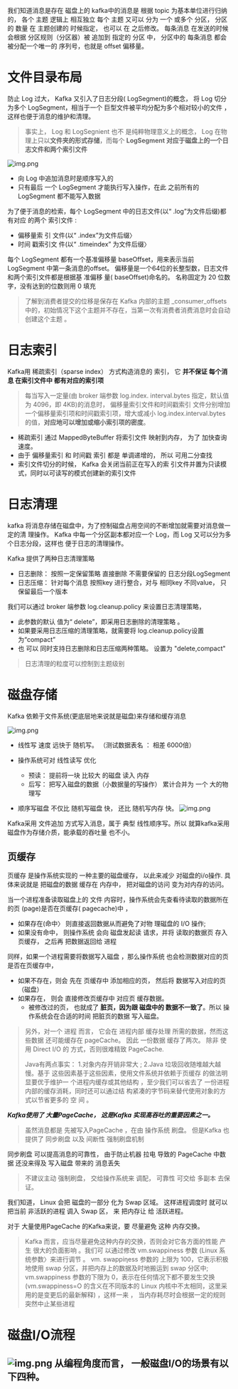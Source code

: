 我们知道消息是存在  磁盘上的
kafka中的消息是 根据 topic 为基本单位进行归纳的，
各个 主题 逻辑上 相互独立 每个 主题 又可以 分为 一个 或多个  分区， 
分区的 数量 在 主题创建的 时候指定， 也可以 在 之后修改。
每条消息 在发送的时候 会根据  分区规则（分区器）被 追加到 指定的 分区 中， 
分区中的 每条消息  都会 被分配一个唯一的  序列号，也就是 offset 偏移量。

# 文件目录布局

防止 Log 过大， Kafka 又引入了日志分段( LogSegment)的概念，
将 Log 切分为多个 LogSegment，相当于一个 巨型文件被平均分配为多个相对较小的文件
，这样也便于消息的维护和清理。

>事实上， Log 和 LogSegnient 也不 是纯粹物理意义上的概念， 
> Log 在物理上只以**文件夹的形式存储**，而每个 **LogSegment 对应于磁盘上的一个日志文件和两个索引文件**


![img.png](images/日志关系.png)

- 向 Log 中追加消息时是顺序写入的
- 只有最后 一个 LogSegment 才能执行写入操作，在此 之前所有的 LogSegment 都不能写入数据

为了便于消息的检索，每个 LogSegment 中的日志文件(以“ .log”为文件后缀)都有对应
的两个 索引文件 :
- 偏移量索 引 文件(以“ .index”为文件后缀〉
- 时间 戳索引文 件(以“ .timeindex” 为文件后缀〉

每个 LogSegment 都有一个基准偏移量 baseOffset，用来表示当前 LogSegment 中第一条消息的offset。 
偏移量是一个64位的长整型数，日志文件和两个索引文件都是根据基 准偏移 量( baseOffset)命名的。
名称固定为 20 位数字，没有达到的位数则用 0 填充

>了解到消费者提交的位移是保存在 Kafka 内部的主题 _consumer_offsets 中的，初始情况下这个主题并不存在，当第一次有消费者消费消息时会自动创建这个主题 。


# 日志索引

Kafka用 稀疏索引（sparse index） 方式构造消息的 索引， 它 **并不保证 每个消息 在索引文件中 都有对应的索引项**
>每当写入一定量(由 broker 端参数 log.index. interval.bytes 指定，默认值为 4096，即 4KB)的消息时，
> 偏移量索引文件和时间戳索引 文件分别增加一个偏移量索引项和时间戳索引项，增大或减小 log.index.interval.bytes 的值，**对应地可以增加或缩小索引项的密度**。


- 稀疏索引 通过 MappedByteBuffer 将索引文件 映射到内存， 为了 加快查询速度。
- 由于 偏移量索引 和 时间戳 索引 都是 单调递增的， 所以 可用二分查找
- 索引文件切分的时候， Kafka 会关闭当前正在写入的索 引文件并置为只读模式，同时以可读写的模式创建新的索引文件


# 日志清理
kafka 将消息存储在磁盘中，为了控制磁盘占用空间的不断增加就需要对消息做一定的清 理操作。
Kafka 中每一个分区副本都对应一个 Log，而 Log 又可以分为多个日志分段，这样也 便于日志的清理操作。 

Kafka 提供了两种日志清理策略
- 日志删除： 按照一定保留策略 直接删除 不需要保留的 日志分段LogSegment
- 日志压缩： 针对每个消息 按照key 进行整合，对与 相同key 不同value， 只保留最后一个版本

我们可以通过 broker 端参数 log.cleanup.policy 来设置日志清理策略， 
- 此参数的默认 值为“ delete”，即采用日志删除的清理策略 。 
- 如果要采用日志压缩的清理策略，就需要将 log.cleanup.policy设置为“compact”
- 也 可以 同时支持日志删除和日志压缩两种策略。 设置为 "delete,compact"

 > 日志清理的粒度可以控制到主题级别
 
# 磁盘存储
Kafka 依赖于文件系统(更底层地来说就是磁盘)来存储和缓存消息

![img.png](images/各个存储介质处理速度层级.png)

- 线性写 速度 远快于  随机写。 （测试数据表名 ： 相差 6000倍）
- 操作系统可对 线性读写 优化
    -  预读： 提前将一块 比较大 的磁盘 读入 内存
    -  后写： 把写入磁盘的数据（小数据量的写操作） 累计合并为 一个 大的物理写
    
- 顺序写磁盘 不仅比 随机写磁盘 快， 还比 随机写内存 快。
![img.png](images/随机写、线性写在磁盘和内存速度对比.png)
  
Kafka采用  文件追加 方式写入消息，属于 典型 线性顺序写。所以 就算kafka采用 磁盘作为存储介质，能承载的吞吐量 也不小。

## 页缓存
页缓存 是操作系统实现的 一种主要的磁盘缓存， 以此来减少 对磁盘的i/o操作.
具体来说就是 把磁盘的数据 缓存在 内存中， 把对磁盘的访问 变为对内存的访问。

当一个进程准备读取磁盘上的 文件 内容时，操作系统会先查看待读取的数据所在的页 (page)是否在页缓存( pagecache)中 ，
- 如果存在(命中〉 则直接返回数据从而避免了对物 理磁盘的 I/O 操作;
- 如果没有命中， 则操作系统  会向 磁盘发起读 请求，并将 读取的数据页 存入 页缓存， 之后再 把数据返回给 进程

同样，如果一个进程需要将数据写入磁盘 ，那么操作系统 也会检测数据对应的页是否在页缓存中，
- 如果不存在，则会 先在 页缓存中 添加相应的页， 然后将 数据写入对应的页（磁盘）
- 如果存在， 则会 直接修改页缓存中 对应页 缓存数据。
    - 被修改过的页， 也就成了 **脏页，因为跟 磁盘中的 数据不一致了**。所以 操作系统会在合适的时间 把脏页的数据 写入磁盘。
    

>另外，对一个 进程 而言， 它会在 进程内部 缓存处理 所需的数据，然而这些数据 还可能缓存在 pageCache。 
> 因此 一份数据 缓存了两次。 除非 使用 Direct I/O 的 方式，否则很难精致 PageCache.
> 
> Java有两点事实：
> 1.对象内存开销非常大 ; 2.Java 垃圾回收随堆越大越慢。基于 这些因素基于这些因素，使用文件系统并依赖于页缓存 的做法明 显要优于维护一 个进程内缓存或其他结构
> ，至少我们可以省去了 一份进程 内部的缓存消耗，同时还可以通过结 构紧凑的字节码来替代使用对象的方式以节省更多的 空 间 。 


***Kafka使用了 大量PageCache， 这是Kafka 实现高吞吐的重要因素之一。***
> 虽然消息都是 先被写入PageCache ，在由 操作系统 刷盘。 但是Kafka 也提供了 同步刷盘 以及 间断性 强制刷盘机制

 同步刷盘 可以提高消息的可靠性， 由于防止机器 拉电 导致的 PageCache 中数据 还没来得及 写入磁盘 带来的 消息丢失

>不建议主动 强制刷盘， 交给操作系统来 调配，  可靠性 可交给 多副本 去保证。

我们知道， Linux 会把 磁盘的一部分 化为 Swap 区域。 
这样进程调度时 就可以 把当前 非活跃的进程 调入 Swap 区， 来 把内存让 给 活跃进程。

对于 大量使用PageCache 的Kafka来说，要 尽量避免 这种 内存交换。
> Kafka 而言，应当尽量避免这种内存的交换，否则会对它各方面的性能 产生 很大的负面影响 。我们可 以通过修改 vm.swappiness 参数 (Linux 系统参数〉来进行调节 。 vm. swappiηess 参数的 上限为 100，它表示积极地使用 swap 分区，并把内存上的数据及时地搬运到 swap 分区中; vm.swappiness 参数的下限为 0，表示在任何情况下都不要发生交换(vm.swappiness=O 的含义在不同版本的 Linux 内核中不太相同，这里采用的是变更后的最新解释) ，这样一来 ， 当内存耗尽时会根据一定的规则突然中止某些进程


# 磁盘I/O流程
![img.png](images/磁盘io流程.png)
从编程角度而言， 一般磁盘I/O的场景有以下四种。
- 
